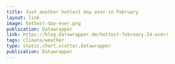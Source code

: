 ```yaml
---
title: Just another hottest day ever in February
layout: link
image: hottest-day-ever.png
publication: Datawrapper
link: https://blog.datawrapper.de/hottest-february-24-ever/
tags: climate/weather
type: static,chart,scatter,datawrapper
publication: Datawrapper
---
```

